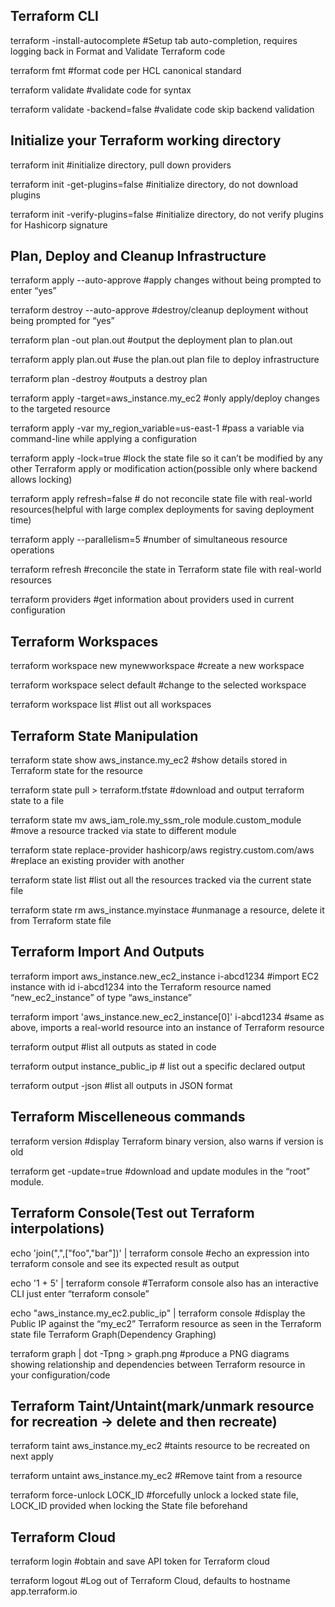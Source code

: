 ## Terraform CLI

terraform -install-autocomplete #Setup tab auto-completion, requires logging back in Format and Validate Terraform code

terraform fmt #format code per HCL canonical standard

terraform validate #validate code for syntax

terraform validate -backend=false #validate code skip backend validation

## Initialize your Terraform working directory

terraform init #initialize directory, pull down providers

terraform init -get-plugins=false #initialize directory, do not download plugins

terraform init -verify-plugins=false #initialize directory, do not verify plugins for Hashicorp signature

## Plan, Deploy and Cleanup Infrastructure

terraform apply --auto-approve #apply changes without being prompted to enter “yes”

terraform destroy --auto-approve #destroy/cleanup deployment without being prompted for “yes”

terraform plan -out plan.out #output the deployment plan to plan.out

terraform apply plan.out #use the plan.out plan file to deploy infrastructure

terraform plan -destroy #outputs a destroy plan

terraform apply -target=aws_instance.my_ec2 #only apply/deploy changes to the targeted resource

terraform apply -var my_region_variable=us-east-1 #pass a variable via command-line while applying a configuration

terraform apply -lock=true #lock the state file so it can’t be modified by any other Terraform apply or modification action(possible only where backend allows locking)

terraform apply refresh=false # do not reconcile state file with real-world resources(helpful with large complex deployments for saving deployment time)

terraform apply --parallelism=5 #number of simultaneous resource operations

terraform refresh #reconcile the state in Terraform state file with real-world resources

terraform providers #get information about providers used in current configuration

## Terraform Workspaces

terraform workspace new mynewworkspace #create a new workspace

terraform workspace select default #change to the selected workspace

terraform workspace list #list out all workspaces

## Terraform State Manipulation

terraform state show aws_instance.my_ec2 #show details stored in Terraform state for the resource

terraform state pull > terraform.tfstate #download and output terraform state to a file

terraform state mv aws_iam_role.my_ssm_role module.custom_module #move a resource tracked via state to different module

terraform state replace-provider hashicorp/aws registry.custom.com/aws #replace an existing provider with another

terraform state list #list out all the resources tracked via the current state file

terraform state rm  aws_instance.myinstace #unmanage a resource, delete it from Terraform state file

## Terraform Import And Outputs

terraform import aws_instance.new_ec2_instance i-abcd1234 #import EC2 instance with id i-abcd1234 into the Terraform resource named “new_ec2_instance” of type “aws_instance”

terraform import 'aws_instance.new_ec2_instance[0]' i-abcd1234 #same as above, imports a real-world resource into an instance of Terraform resource

terraform output #list all outputs as stated in code

terraform output instance_public_ip # list out a specific declared output

terraform output -json #list all outputs in JSON format

## Terraform Miscelleneous commands

terraform version #display Terraform binary version, also warns if version is old

terraform get -update=true #download and update modules in the “root” module.

## Terraform Console(Test out Terraform interpolations)

echo 'join(",",["foo","bar"])' | terraform console #echo an expression into terraform console and see its expected result as output

echo '1 + 5' | terraform console #Terraform console also has an interactive CLI just enter “terraform console”

echo "aws_instance.my_ec2.public_ip" | terraform console #display the Public IP against the “my_ec2” Terraform resource as seen in the Terraform state file
Terraform Graph(Dependency Graphing)

terraform graph | dot -Tpng > graph.png #produce a PNG diagrams showing relationship and dependencies between Terraform resource in your configuration/code

## Terraform Taint/Untaint(mark/unmark resource for recreation -> delete and then recreate)

terraform taint aws_instance.my_ec2 #taints resource to be recreated on next apply

terraform untaint aws_instance.my_ec2 #Remove taint from a resource

terraform force-unlock LOCK_ID #forcefully unlock a locked state file, LOCK_ID provided when locking the State file beforehand

## Terraform Cloud

terraform login #obtain and save API token for Terraform cloud

terraform logout #Log out of Terraform Cloud, defaults to hostname app.terraform.io

